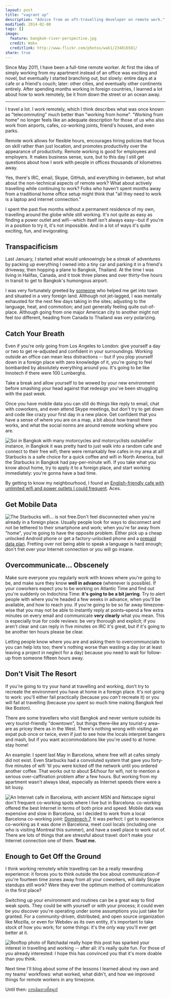 ```yaml
---
layout: post
title: "vagrant up"
description: "Advice from an oft-travelling developer on remote work."
modified: 2014-02-08
tags: []
image:
  feature: bangkok-river-perspective.jpg
  credit: Wakx
  creditlink: http://www.flickr.com/photos/wak1/234816581/
share: true  
---
```


Since May 2011, I have been a full-time remote worker. At first the idea of simply working from my apartment instead of an office was exciting and novel, but eventually I started branching out, but slowly: entire days at a cafe or a friend's couch; later: other cities, and eventually other continents entirely. After spending months working in foreign countries, I learned a lot about how to work remotely, be it from down the street or an ocean away.

----

I travel a lot. I work remotely, which I think describes what was once known as "telecommuting" much better than "working from home". "Working from home" no longer feels like an adequate description for those of us who also work from airports, cafes, co-working joints, friend's houses, and even parks.

Remote work allows for flexible hours, encourages hiring policies that focus on skill rather than just location, and promotes productivity over the appearance of productivity. Remote working is good for employees and employers. It makes business sense, sure, but to this day I still get questions about how I work with people in offices thousands of kilometres away.

Yes, there's IRC, email, Skype, GitHub, and everything in-between, but what about the non-technical aspects of remote work? What about actively travelling while continuing to work? Folks who haven't spent months away from a traditional home office setup might think that "all they need to work is a laptop and internet connection."

I spent the past five months without a permanent residence of my own, travelling around the globe while still working. It's not quite as easy as finding a power outlet and wifi--which itself isn't always easy--but if you're in a position to try it, it's not impossible. And in a lot of ways it's quite exciting, fun, and invigorating.

## Transpacificism

Last January, I started what would unknowingly be a streak of adventures by packing up everything I owned into a tiny car and parking it in a friend's driveway, then hopping a plane to Bangkok, Thailand. At the time I was living in Halifax, Canada, and it took three planes and over thirty-five hours in transit to get to Bangkok's humongous airport.

I was very fortunately greeted by [someone](https://twitter.com/sarahsemark) who helped me get into town and situated in a very foreign land. Although not jet-lagged, I was mentally exhausted for the next few days taking in the sites; adjusting to the language, heat, and commotion; and just generally feeling quite out-of-place. Although going from one major American city to another might not feel _too_ different, heading from Canada to Thailand was _very_ polarizing.

## Catch Your Breath

Even if you're only going from Los Angeles to London: give yourself a day or two to get re-adjusted and confident in your surroundings. Working outside an office can mean less distractions -- but if you plop yourself down in a foreign place with zero knowledge of it, you're going to feel bombarded by absolutely everything around you. It's going to be like Innotech if there were 100 Lumberghs.

Take a break and allow yourself to be wowed by your new environment before smashing your head against that redesign you've been struggling with the past week.

Once you have mobile data you can still do things like reply to email, chat with coworkers, and even attend Skype meetings, but don't try to get down and code like crazy your first day in a new place. Get confident that you have a sense of where you are on a map, a bit about how transit there works, and what the social norms are around remote working where you are.

<img src="{{ site.url }}/images/bikes-in-bangkok.jpg" alt="Soi in Bangkok with many motorcycles and motorcyclists outside" class="photograph" title="Across from my apartment in Thailand was a very cool motorcycle repair shop, but there weren't many cafes.">For instance, in Bangkok it was pretty hard to just walk into a random cafe and connect to their free wifi; there were remarkably few cafes in my area at all! Starbucks is a safe choice for a quick coffee and wifi in North America, but the Starbucks in Bangkok had pay-per-minute wifi. If you take what you know about home, try to apply it to a foreign place, and start working immediately: you're gonna have a bad time.

By getting to know my neighbourhood, I found an <a href="https://foursquare.com/v/touch-cafe/4c4551f62d3ec9b6c51f30ae">English-friendly cafe with unlimited wifi and power outlets I could frequent</a>. Aces.

## Get Mobile Data

<img src="{{ site.url }}/images/meme-starbucks-wifi.png" alt="The Starbucks wifi... is not free." class="photograph left" title="The sad truth of every Starbucks I've been to outside North America.">Don't feel disconnected when you're already in a foreign place. Usually people look for ways to disconnect and not be tethered to their smartphone and work; when you're far away from "home", you're going to have the opposite problem. Either pick up a cheap unlocked Android phone or get a factory-unlocked phone and a <a href="http://prepaidwithdata.wikia.com/wiki/Prepaid_SIM_with_data">prepaid data plan</a>. Fretting over not being able to speak a language is hard enough; don't fret over your Internet connection or you will go insane.

## Overcommunicate… Obscenely

Make sure everyone you regularly work with knows where you're going to be, and make sure they know **well in advance** (whenever is possible). If your coworkers expect you to be working on Atlantic Time and find out you're suddenly on Indochina Time: **it's going to be a bit jarring**. Try to alert people with where you're headed a few weeks in advance, when you'll be available, and how to reach you. If you're going to be so far away timezone-wise that you may not be able to instantly reply at points–spend a few extra minutes on every email and communicate **very clearly** what you mean. This is especially true for code reviews: be very thorough and explicit; if you aren't clear and can reply in five minutes on IRC it's great, but if it's going to be another ten hours please be clear.

Letting people know where you are and asking them to overcommunciate to you can help lots too; there's nothing worse than wasting a day (or at least leaving a project in neglect for a day) because you need to wait for follow-up from someone fifteen hours away.

## Don't Visit The Resort

If you're going to try your hand at travelling and working, don't try to recreate the environment you have at home in a foreign place. It's not going to work: you'll either fail practically (because you _can't_ recreate it) or you will fail at travelling (because you spent so much time making Bangkok feel like Boston).

There are some travellers who visit Bangkok and never venture outside its very tourist-friendly "downtown", but things there–like any tourist-y area–are as pricey there as in the West. There's nothing wrong with visiting an expat pub once or twice, even if just to see how the locals interpret bangers and mash, but if you want accommodations like you're used to at home: stay home!

An example: I spent last May in Barcelona, where free wifi at cafes simply did not exist. Even Starbucks had a convoluted system that gave you forty-five minutes of wifi 'til you were kicked off the network until you ordered another coffee. That works out to about $4/hour for wifi, not to mention a serious over-caffination problem after a few hours. But working from my apartment wasn't always ideal, especially as Internet speeds there were a bit lousy.

<img src="{{ site.url }}/images/barcelona-internet-cafe.jpg" alt="An Internet cafe in Barcelona, with ancient MSN and Netscape signs" class="photograph" title="Although this wasn't far from my apartment in Barcelona, Internet was not on every corner there as it is in North America. Not that I'm convinced MSN Network and Netscape would stand up to a modern web developer's standards anyway.">I don't frequent co-working spots where I live but in Barcelona: co-working offered the best Internet in terms of both price and speed. Mobile data was expensive and slow in Barcelona, so I decided to work from a local Barcelona co-working joint: <a href="http://domenech7.com/">Domènech 7</a>. It was perfect: I got to experience co-working as it was done in Barcelona, meet cool locals (including one who is visiting Montreal this summer), and have a swell place to work out of. There are lots of things that are stressful about travel: don't make your Internet connection one of them. **Trust me.**

## Enough to Get Off the Ground

I think working remotely while travelling can be a really rewarding experience: it forces you to think outside the box about communication–if you're fourteen time zones away from all your coworkers, will daily Skype standups still work? Were they ever the optimum method of communication in the first place?

Switching up your environment and routines can be a great way to find weak spots. They could be with yourself or with your process; it could even be you discover you're operating under some assumptions you just take for granted. For a community-driven, distributed, and open source organization like Mozilla, or even for Webdev as its own entity, it's important to take stock of how you work; for some things: it's the only way you'll ever get better at it.

<img src="{{ site.url }}/images/bangkok-rooftop.jpg" alt="Rooftop photo of Ratchada" class="photograph left" title="Taken from the rooftop of my place in Bangkok. Unlike New York or Europe where it feels more like the old mixing with the new, Bangkok felt like a bizarre clash of Buddhas and technology; I got very used to seeing monks carrying their smartphones around town.">I really hope this post has sparked your interest in travelling and working -- after all: it's really quite fun. For those of you already interested: I hope this has convinced you that it's more doable than you think.

Next time I'll blog about some of the lessons I learned about my own and my teams' workflows: what worked, what didn't, and how we improved things for remote workers in any timezone.

Until then: [การเดินทางที่สนุก!](http://translate.google.com/?hl=en&tab=TT#th/en/%E0%B8%81%E0%B8%B2%E0%B8%A3%E0%B9%80%E0%B8%94%E0%B8%B4%E0%B8%99%E0%B8%97%E0%B8%B2%E0%B8%87%E0%B8%97%E0%B8%B5%E0%B9%88%E0%B8%AA%E0%B8%99%E0%B8%B8%E0%B8%81!)
